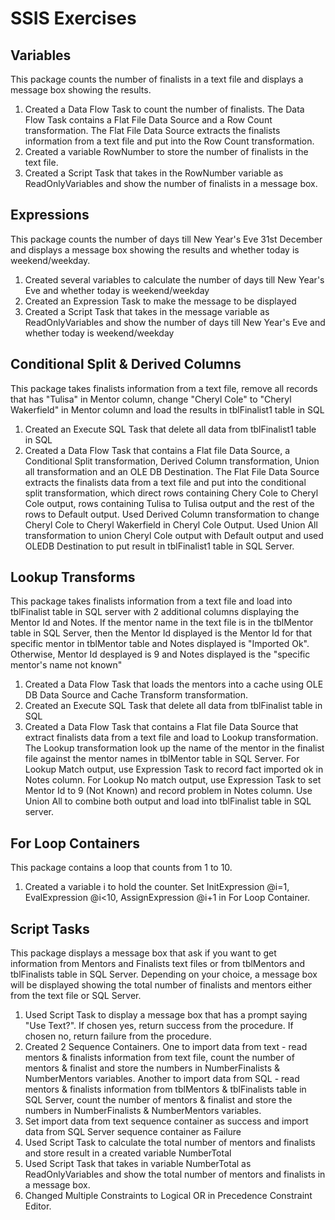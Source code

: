 # SSIS Exercises

## Variables

This package counts the number of finalists in a text file and displays a message box showing the results.

1. Created a Data Flow Task to count the number of finalists. The Data Flow Task contains a Flat File Data Source and a Row Count transformation. The Flat File Data Source extracts the finalists information from a text file and put into the Row Count transformation. 
2. Created a variable RowNumber to store the number of finalists in the text file.
3. Created a Script Task that takes in the RowNumber variable as ReadOnlyVariables and show the number of finalists in a message box.

## Expressions

 This package counts the number of days till New Year's Eve 31st December and displays a message box showing the results and whether today is weekend/weekday.
 
 1. Created several variables to calculate the number of days till New Year's Eve and whether today is weekend/weekday
 2. Created an Expression Task to make the message to be displayed
 3. Created a Script Task that takes in the message variable as ReadOnlyVariables and show the number of days till New Year's Eve and whether today is weekend/weekday

## Conditional Split & Derived Columns

This package takes finalists information from a text file, remove all records that has "Tulisa" in Mentor column, change "Cheryl Cole" to "Cheryl Wakerfield" in Mentor column and load the results in tblFinalist1 table in SQL

1. Created an Execute SQL Task that delete all data from tblFinalist1 table in SQL
2. Created a Data Flow Task that contains a Flat file Data Source, a Conditional Split transformation, Derived Column transformation, Union all transformation and an OLE DB Destination. The Flat File Data Source extracts the finalists data from a text file and put into the conditional split transformation, which direct rows containing Chery Cole to Cheryl Cole output, rows containing Tulisa to Tulisa output and the rest of the rows to Default output. Used Derived Column transformation to change Cheryl Cole to Cheryl Wakerfield in Cheryl Cole Output. Used Union All transformation to union Cheryl Cole output with Default output and used OLEDB Destination to put result in tblFinalist1 table in SQL Server.

## Lookup Transforms

This package takes finalists information from a text file and load into tblFinalist table in SQL server with 2 additional columns displaying the Mentor Id and Notes. If the mentor name in the text file is in the tblMentor table in SQL Server, then the Mentor Id displayed is the Mentor Id for that specific mentor in tblMentor table and Notes displayed is "Imported Ok". Otherwise, Mentor Id desplayed is 9 and Notes displayed is the "specific mentor's name not known"

1. Created a Data Flow Task that loads the mentors into a cache using OLE DB Data Source and Cache Transform transformation.
2. Created an Execute SQL Task that delete all data from tblFinalist table in SQL
3. Created a Data Flow Task that contains  a Flat file Data Source that extract finalists data from a text file and load to Lookup transformation. The Lookup transformation look up the name of the mentor in the finalist file against the mentor names in tblMentor table in SQL Server. For Lookup Match output, use Expression Task to record fact imported ok in Notes column. For Lookup No match output, use Expression Task to set Mentor Id to 9 (Not Known) and record problem in Notes column. Use Union All to combine both output and load into  tblFinalist table in SQL server.

## For Loop Containers

This package contains a loop that counts from 1 to 10.

1. Created a variable i to hold the counter. Set InitExpression @i=1, EvalExpression @i<10, AssignExpression @i+1 in For Loop Container.

## Script Tasks

This package displays a message box that ask if you want to get information from Mentors and Finalists text files or from tblMentors and tblFinalists table in SQL Server. Depending on your choice, a message box will be displayed showing the total number of finalists and mentors either from the text file or SQL Server.

1. Used Script Task to display a message box that has a prompt saying "Use Text?". If chosen yes, return success from the procedure. If chosen no, return failure from the procedure.
2. Created 2 Sequence Containers. One to import data from text - read mentors & finalists information from text file, count the number of mentors & finalist and store the numbers in NumberFinalists & NumberMentors variables. Another to import data from SQL - read mentors & finalists information from tblMentors & tblFinalists table in SQL Server, count the number of mentors & finalist and store the numbers in NumberFinalists & NumberMentors variables.
3. Set import data from text sequence container as success and import data from SQL Server sequence container as Failure
4. Used Script Task to calculate the total number of mentors and finalists and store result in a created variable NumberTotal
5. Used Script Task that takes in variable NumberTotal as ReadOnlyVariables and show the total number of mentors and finalists in a message box.
6. Changed Multiple Constraints to Logical OR in Precedence Constraint Editor.
